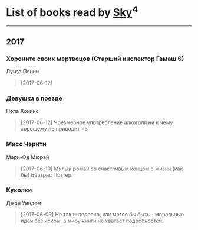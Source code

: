 # List of books read by [Sky](https://www.instagram.com/impending_sky/)<sup>4</sup>
---

## 2017

### Хороните своих мертвецов (Старший инспектор Гамаш 6)
Луиза Пенни
> [2017-06-12] 


### Девушка в поезде
Пола Хокинс
> [2017-06-12] Чрезмерное употребление алкоголя ни к чему хорошему не приводит =3


### Мисс Черити
Мари-Од Мюрай
> [2017-06-10] Милый роман со счастливым концом о жизни (как бы) Беатрис Поттер.


### Куколки
Джон Уиндем
> [2017-06-09] Не так интересно, как могло бы быть - моральные идеи без искры, а миру книги не хватает подробностей.



